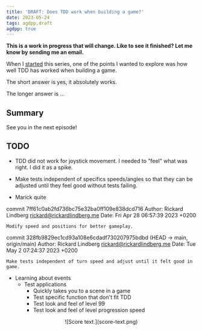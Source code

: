 ```yaml
---
title: 'DRAFT: Does TDD work when building a game?'
date: 2023-05-24
tags: agdpp,draft
agdpp: true
---
```


**This is a work in progress that will change. Like to see it finished? Let me know by sending me an email.**

When I [started](/writing/agdpp-introduction/index.html) this series, one of
the points I wanted to explore was how well TDD has worked when building a
game.

The short answer is yes, it absolutely works.

The longer answer is ...

## Summary

See you in the next episode!

## TODO

* TDD did not work for joystick movement. I needed to "feel" what was
  right. I did it as a spike.

* Make tests independent of specifics speeds/angles so that they can be
  adjusted until they feel good without tests failing.

* Marick quite

commit 7ff61c0ab2fd736bc75e32ba0ff109e838dcd716
Author: Rickard Lindberg <rickard@rickardlindberg.me>
Date:   Fri Apr 28 06:57:39 2023 +0200

    Modify speed and positions for better gameplay.

commit 328fb9829ec1cd93a108e6cdadf730207975bdbd (HEAD -> main, origin/main)
Author: Rickard Lindberg <rickard@rickardlindberg.me>
Date:   Tue May 2 07:24:37 2023 +0200

    Make tests independent of turn speed and adjust until it felt good in game.

* Learning about events
    * Test applications
        * Quickly takes you to a scene in a game
        * Test specific function that don't fit TDD
        * Test look and feel of level 99
        * Test look and feel of level progression speed

<p>
<center>
![Score text.](score-text.png)
</center>
</p>

<div class="rliterate-code"><div class="rliterate-code-body"><div class="highlight"><pre><span></span>
</pre></div>
</div></div>